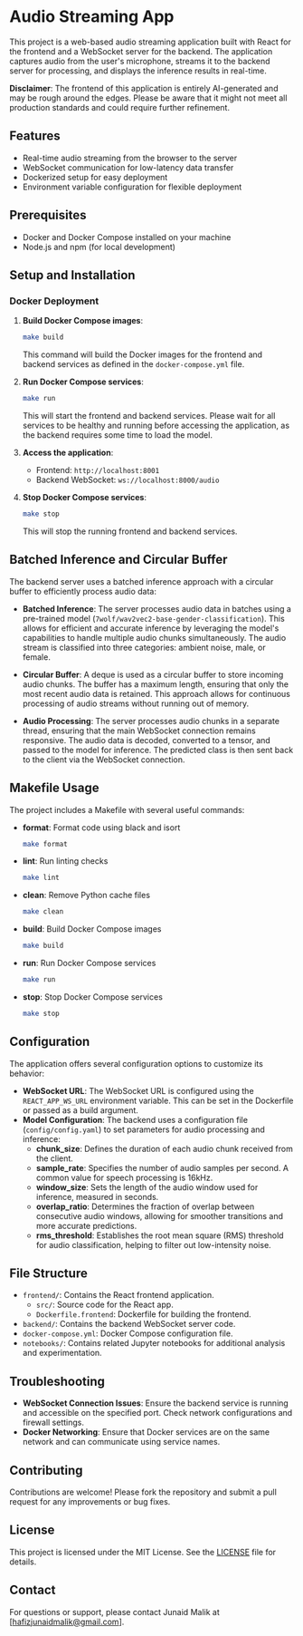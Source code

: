 # Audio Streaming App

This project is a web-based audio streaming application built with React for the frontend and a WebSocket server for the backend. The application captures audio from the user's microphone, streams it to the backend server for processing, and displays the inference results in real-time.

**Disclaimer**: The frontend of this application is entirely AI-generated and may be rough around the edges. Please be aware that it might not meet all production standards and could require further refinement.

## Features
- Real-time audio streaming from the browser to the server
- WebSocket communication for low-latency data transfer
- Dockerized setup for easy deployment
- Environment variable configuration for flexible deployment

## Prerequisites
- Docker and Docker Compose installed on your machine
- Node.js and npm (for local development)

## Setup and Installation

### Docker Deployment
1. **Build Docker Compose images**:
   ```bash
   make build
   ```
   This command will build the Docker images for the frontend and backend services as defined in the `docker-compose.yml` file.

2. **Run Docker Compose services**:
   ```bash
   make run
   ```
   This will start the frontend and backend services. Please wait for all services to be healthy and running before accessing the application, as the backend requires some time to load the model.

3. **Access the application**:
   - Frontend: `http://localhost:8001`
   - Backend WebSocket: `ws://localhost:8000/audio`

4. **Stop Docker Compose services**:
   ```bash
   make stop
   ```
   This will stop the running frontend and backend services.

## Batched Inference and Circular Buffer
The backend server uses a batched inference approach with a circular buffer to efficiently process audio data:

- **Batched Inference**: The server processes audio data in batches using a pre-trained model (`7wolf/wav2vec2-base-gender-classification`). This allows for efficient and accurate inference by leveraging the model's capabilities to handle multiple audio chunks simultaneously. The audio stream is classified into three categories: ambient noise, male, or female.

- **Circular Buffer**: A deque is used as a circular buffer to store incoming audio chunks. The buffer has a maximum length, ensuring that only the most recent audio data is retained. This approach allows for continuous processing of audio streams without running out of memory.

- **Audio Processing**: The server processes audio chunks in a separate thread, ensuring that the main WebSocket connection remains responsive. The audio data is decoded, converted to a tensor, and passed to the model for inference. The predicted class is then sent back to the client via the WebSocket connection.

## Makefile Usage
The project includes a Makefile with several useful commands:

- **format**: Format code using black and isort
  ```bash
  make format
  ```
- **lint**: Run linting checks
  ```bash
  make lint
  ```
- **clean**: Remove Python cache files
  ```bash
  make clean
  ```
- **build**: Build Docker Compose images
  ```bash
  make build
  ```
- **run**: Run Docker Compose services
  ```bash
  make run
  ```
- **stop**: Stop Docker Compose services
  ```bash
  make stop
  ```

## Configuration
The application offers several configuration options to customize its behavior:

- **WebSocket URL**: The WebSocket URL is configured using the `REACT_APP_WS_URL` environment variable. This can be set in the Dockerfile or passed as a build argument.
- **Model Configuration**: The backend uses a configuration file (`config/config.yaml`) to set parameters for audio processing and inference:
  - **chunk_size**: Defines the duration of each audio chunk received from the client.
  - **sample_rate**: Specifies the number of audio samples per second. A common value for speech processing is 16kHz.
  - **window_size**: Sets the length of the audio window used for inference, measured in seconds.
  - **overlap_ratio**: Determines the fraction of overlap between consecutive audio windows, allowing for smoother transitions and more accurate predictions.
  - **rms_threshold**: Establishes the root mean square (RMS) threshold for audio classification, helping to filter out low-intensity noise.

## File Structure
- `frontend/`: Contains the React frontend application.
  - `src/`: Source code for the React app.
  - `Dockerfile.frontend`: Dockerfile for building the frontend.
- `backend/`: Contains the backend WebSocket server code.
- `docker-compose.yml`: Docker Compose configuration file.
- `notebooks/`: Contains related Jupyter notebooks for additional analysis and experimentation.

## Troubleshooting
- **WebSocket Connection Issues**: Ensure the backend service is running and accessible on the specified port. Check network configurations and firewall settings.
- **Docker Networking**: Ensure that Docker services are on the same network and can communicate using service names.

## Contributing
Contributions are welcome! Please fork the repository and submit a pull request for any improvements or bug fixes.

## License
This project is licensed under the MIT License. See the [LICENSE](LICENSE) file for details.

## Contact
For questions or support, please contact Junaid Malik at [hafizjunaidmalik@gmail.com].